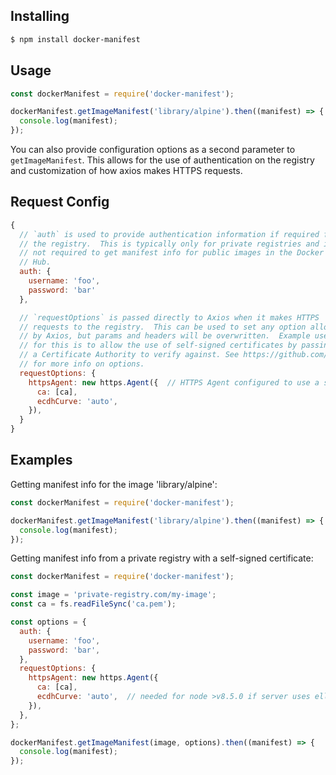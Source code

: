 ## Installing

```bash
$ npm install docker-manifest
```

## Usage

```js
const dockerManifest = require('docker-manifest');

dockerManifest.getImageManifest('library/alpine').then((manifest) => {
  console.log(manifest);
});
```

You can also provide configuration options as a second parameter to
`getImageManifest`.  This allows for the use of authentication on the
registry and customization of how axios makes HTTPS requests.

## Request Config

```js
{
  // `auth` is used to provide authentication information if required for
  // the registry.  This is typically only for private registries and is
  // not required to get manifest info for public images in the Docker
  // Hub.
  auth: {
    username: 'foo',
    password: 'bar'
  },

  // `requestOptions` is passed directly to Axios when it makes HTTPS
  // requests to the registry.  This can be used to set any option allowed
  // by Axios, but params and headers will be overwritten.  Example use 
  // for this is to allow the use of self-signed certificates by passing 
  // a Certificate Authority to verify against. See https://github.com/axios/axios
  // for more info on options.
  requestOptions: {
    httpsAgent: new https.Agent({  // HTTPS Agent configured to use a self-signed cert
      ca: [ca],
      ecdhCurve: 'auto',
    }),
  }
}
```

## Examples

Getting manifest info for the image 'library/alpine':

```js
const dockerManifest = require('docker-manifest');

dockerManifest.getImageManifest('library/alpine').then((manifest) => {
  console.log(manifest);
});
```

Getting manifest info from a private registry with a self-signed certificate:

```js
const dockerManifest = require('docker-manifest');

const image = 'private-registry.com/my-image';
const ca = fs.readFileSync('ca.pem');

const options = {
  auth: {
    username: 'foo',
    password: 'bar',
  },
  requestOptions: {
    httpsAgent: new https.Agent({
      ca: [ca],
      ecdhCurve: 'auto',  // needed for node >v8.5.0 if server uses elliptic curve
    }),
  },
};

dockerManifest.getImageManifest(image, options).then((manifest) => {
  console.log(manifest);
});
```
